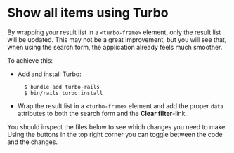 # Show all items using Turbo

By wrapping your result list in a `<turbo-frame>` element, only the result list will be updated. This may not be a great improvement, but you will see that, when using the search form, the application already feels much smoother.

To achieve this:

* Add and install Turbo:

        $ bundle add turbo-rails
        $ bin/rails turbo:install

* Wrap the result list in a `<turbo-frame>` element and add the proper `data` attributes to both the search form and the **Clear filter**-link.

You should inspect the files below to see which changes you need to make. Using the buttons in the top right corner you can toggle between the code and the changes.
